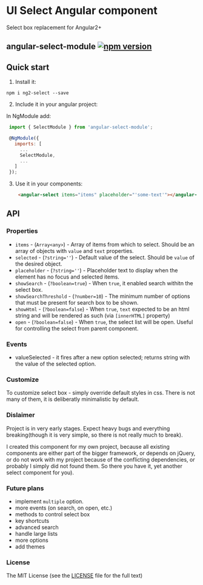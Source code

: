 # UI Select Angular component
Select box replacement for Angular2+

## angular-select-module [![npm version](https://badge.fury.io/js/angular-select-module.svg)](https://badge.fury.io/js/angular-select-module)

## Quick start

1) Install it:
  
  `npm i ng2-select --save`
  
2) Include it in your angular project:

  In NgModule add:
  ```javascript
   import { SelectModule } from 'angular-select-module';
  
   @NgModule({
     imports: [
       ...
       SelectModule,
       ...
     ]
   });
   ```
3) Use it in your components:
   ```html
    <angular-select items="items" placeholder="'some-text'"></angular-select>
   ```
   
## API

### Properties

- `items` - (`Array<any>`) - Array of items from which to select. Should be an array of objects with `value` and `text` properties.
- `selected` - (`?string=''`) - Default value of the select. Should be `value` of the desired object. 
- `placeholder` - (`?string=''`) - Placeholder text to display when the element has no focus and selected items.
- `showSearch` - (`?boolean=true`) - When `true`, it enabled search withitn the select box.
- `showSearchThreshold` - (`?number=10`) - The minimum number of options that must be present for search box to be shown.
- `showHtml` - (`?boolean=false`) - When `true`, `text` expected to be an html string and will be rendered as such (via `[innerHTML]` property)
- `open` - (`?boolean=false`) - When `true`, the select list will be open. Useful for controlling the select from parent component. 

### Events

- valueSelected - it fires after a new option selected; returns string with the value of the selected option.

### Customize

To customize select box - simply override default styles in css. There is not many of them, it is deliberatly minimalistic by default. 

### Dislaimer

Project is in very early stages. Expect heavy bugs and everything breaking(though it is very simple, so there is not really much to break). 

I created this component for my own project, because all existing components are either part of the bigger framework, or depends on jQuery, or do not work with my project because of the conflicting dependencies, or probably I simply did not found them. So there you have it, yet another select component for you).

### Future plans

- implement `multiple` option. 
- more events (on search, on open, etc.)
- methods to control select box
- key shortcuts
- advanced search
- handle large lists
- more options
- add themes



### License

The MIT License (see the [LICENSE](https://github.com/ywein/angular-select-module/blob/master/LICENSE) file for the full text)

  
